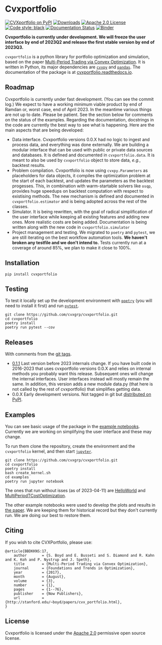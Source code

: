 # Cvxportfolio

[![CVXportfolio on PyPI](https://img.shields.io/pypi/v/cvxportfolio.svg)](https://pypi.org/project/cvxportfolio/)
[![Downloads](https://static.pepy.tech/personalized-badge/cvxportfolio?period=month&units=international_system&left_color=black&right_color=orange&left_text=PyPI%20downloads%20per%20month)](https://pepy.tech/project/cvxportfolio)
[![Apache 2.0 License](https://img.shields.io/badge/License-APACHEv2-brightgreen.svg)](https://github.com/cvxgrp/cvxportfolio/blob/master/LICENSE)
[![Code style: black](https://img.shields.io/badge/code%20style-black-000000.svg)](https://github.com/psf/black)
[![Documentation Status](https://readthedocs.org/projects/cvxportfolio/badge/?version=latest)](https://cvxportfolio.readthedocs.io/en/latest/?badge=latest)
[![Binder](http://mybinder.org/badge_logo.svg)](http://mybinder.org/v2/gh/cvxgrp/cvxportfolio/HEAD)


**Cvxportfolio is currently under development. We will freeze the user interface by end of 2023Q2 and release the first stable version by end of 2023Q3.**


`cvxportfolio` is a python library for portfolio optimization and simulation,
based on the paper [Multi-Period Trading via Convex Optimization](https://web.stanford.edu/~boyd/papers/pdf/cvx_portfolio.pdf).
It is written in Python, its major dependencies are [`cvxpy`](https://github.com/cvxgrp/cvxpy)
and [`pandas`](https://github.com/pandas-dev/pandas). 
The documentation of the package is at [cvxportfolio.readthedocs.io](https://cvxportfolio.readthedocs.io/en/latest/).


Roadmap
------------
Cvxportfolio is currently under fast development. (You can see the commit log.) We expect to have a working minimum viable product by end of Ramdan or, worst case, end of April 2023. In the meantime various things are not up to date. Please be patient. See the section below for comments on the status of the examples. Regarding the documentation, docstrings in the code are currently the best way to see what is happening. Here are the main aspects that are being developed:

- Data interface. Cvxportfolio versions 0.0.X had no logic to ingest and process data, and everything was done externally. We are building a modular interface that can be used with public or private data sources and databases. It is defined and documented in `cvxportfolio.data`. It is meant to also be used by `cvxportfolio` object to store data, *e.g.*, backtest results.
- Problem compilation. Cvxportfolio is now using `cvxpy.Parameters` as placeholders for data objects, it compiles the optimization problem at the start of each backtest, and updates the parameters as the backtest progesses. This, in combination with warm-startable solvers like `osqp`, provides huge speedups on backtest computation with respect to existising methods. The new mechanism is defined and documented in `cvxportfolio.estimator` and is being adopted across the rest of the classes.
- Simulator. It is being rewritten, with the goal of radical simplification of the user interface while keeping all existing features and adding new ones. More realistic costs are being added. Documentation is being written along with the new code in `cvxportfolio.simulator`
- Project management and testing. We migrated to `poetry` and `pytest`, we are still iterating on the best workflow automation tools. **We haven't broken any testfile and we don't intend to.** Tests currently run at a coverage of around 85%, we plan to make it close to 100%.

Installation
------------

```
pip install cvxportfolio
```

Testing
------------

To test it locally set up the development environment with [`poetry`](https://python-poetry.org/) (you will need to
install it first) and run [`pytest`](https://pytest.org/). 


```
git clone https://github.com/cvxgrp/cvxportfolio.git
cd cvxportfolio
poetry install
poetry run pytest --cov
```

Releases
------------
With comments from the [git tags](https://github.com/cvxgrp/cvxportfolio/tags).

- [0.1.1](https://pypi.org/project/cvxportfolio/0.1.1/) Last version before 2023 internals change. If you have built code in
  2016-2023 that uses cvxportfolio versions 0.0.X and relies on internal methods you probably want this release. Subsequent ones will change the internal interfaces. User interfaces instead will mostly remain the same. In addition, this version adds a new module data.py (that here is not called by the rest of cvxportfolio) that simplifies getting data.
- 0.0.X Early development versions. Not tagged in git but [distributed on PyPI](https://pypi.org/project/cvxportfolio/).

Examples
------------

You can see basic usage of the package in the [example notebooks](https://github.com/cvxgrp/cvxportfolio/blob/master/examples/).
Currently we are working on simplifying the user interface and these may change.

To run them clone the repository, create the environment and the `cvxportfolio` kernel, and then start [`jupyter`](https://jupyter.org/).

```
git clone https://github.com/cvxgrp/cvxportfolio.git
cd cvxportfolio
poetry install
bash create_kernel.sh
cd examples
poetry run jupyter notebook
```

The ones that run without isses (as of 2023-04-11) are [HelloWorld](https://github.com/cvxgrp/cvxportfolio/blob/master/examples/HelloWorld.ipynb) and [MultiPeriodTCostOptimization](https://github.com/cvxgrp/cvxportfolio/blob/master/examples/MultiPeriodTCostOptimization.ipynb).

The other example notebooks were used to develop the plots and results in [the paper](https://web.stanford.edu/~boyd/papers/pdf/cvx_portfolio.pdf). We are keeping 
them for historical record but they don't currently run. 
We are doing our best to restore them. 


Citing
------------

If you wish to cite CVXPortfolio, please use:
```
@article{BBDKKNS:17,
    author       = {S. Boyd and E. Busseti and S. Diamond and R. Kahn and K. Koh and P. Nystrup and J. Speth},
    title        = {Multi-Period Trading via Convex Optimization},
    journal      = {Foundations and Trends in Optimization},
    year         = {2017},
    month        = {August},
    volume       = {3},
    number       = {1},
    pages        = {1--76},
    publisher    = {Now Publishers},
    url          = {http://stanford.edu/~boyd/papers/cvx_portfolio.html},
}
```


License
------------

Cvxportfolio is licensed under the [Apache 2.0](http://www.apache.org/licenses/) permissive
open source license.


